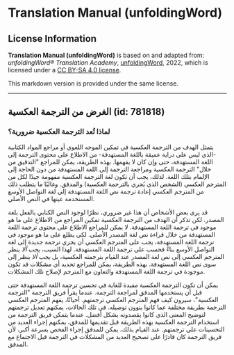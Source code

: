 # Translation Manual (unfoldingWord)

## License Information

**Translation Manual (unfoldingWord)** is based on and adapted from: _unfoldingWord® Translation Academy_, [unfoldingWord](https://unfoldingword.org/utw), 2022, which is licensed under a [CC BY-SA 4.0 license](https://creativecommons.org/licenses/by-sa/4.0/legalcode.en).

This markdown version is provided under the same license.



--------------------------------

## الغرض من الترجمة العكسية (id: 781818)

### لماذا تُعد الترجمة العكسية ضرورية؟

يتمثل الهدف من الترجمة العكسية في تمكين الموجه اللغوي أو مراجع المواد الكتابية \-الذي ليس على دراية عميقة باللغة المستهدفة\- من الاطلاع على محتوى الترجمة إلى اللغة المستهدفة، حتى وإن كان لا يفهمها. بهذه الطريقة، يمكن للمراجع "التدقيق من خلال" الترجمة العكسية ومراجعة الترجمة إلى اللغة المستهدفة من دون الحاجة إلى الإلمام بتلك اللغة. لذلك، يجب أن تكون لغة الترجمة العكسية مفهومة جيدًا لكل من المترجم العكسي (الشخص الذي يُجري بالترجمة العكسية) والمدقق. وغالبًا ما يتطلب ذلك من المترجم العكسي إعادة ترجمة نص اللغة المستهدفة إلى لغة التواصل الأوسع المستخدمة عينها في النص الأصلي.

قد يرى بعض الأشخاص أن هذا غير ضروري، نظرًا لوجود النص الكتابي بالفعل بلغة المصدر. لكن تذكر أن الهدف من الترجمة العكسية تمكين المراجع من الاطلاع على ما هو موجود في ترجمة اللغة المستهدفة. لا يمكن للمراجع الاطلاع على محتوى ترجمة اللغة المستهدفة من خلال قراءة نص لغة المصدر الأصلي. لكي يطلع على ما هو موجود في ترجمة اللغة المستهدفة، يجب على المترجم العكسي أن يجري ترجمة جديدة إلى لغة التواصل الأوسع بناءً فحسب على ترجمة اللغة المستهدفة. لهذا السبب، *يجب ألا* ينظر المترجم العكسي إلى نص لغة المصدر عند القيام بترجمته العكسية، بل *يجب ألا ينظر* إلى سوى نص اللغة المستهدفة. بهذه الطريقة، يمكن للمراجع تحديد أي مشكلات قد تكون موجودة في ترجمة اللغة المستهدفة والتعاون مع المترجم لإصلاح تلك المشكلات.

يمكن أن تكون الترجمة العكسية مفيدة للغاية في تحسين ترجمة اللغة المستهدفة حتى قبل أن يستخدمها المدقق لمراجعة الترجمة. عندما يقرأ فريق الترجمة "الترجمة العكسية"، سيرون كيف فهم المترجم العكسي ترجمتهم. أحيانًا، يفهم المترجم العكسي الترجمة بطريقة مختلفة عما كانوا ينوون توصيله. في تلك الحالات، يمكنهم تعديل ترجمتهم لتوضيح المعنى الذي كانوا يقصدونه بشكل أفضل. عندما يتمكن فريق الترجمة من استخدام الترجمة العكسية بهذه الطريقة قبل تقديمها للمدقق، يمكنهم إجراء العديد من التحسينات على ترجمتهم. عند القيام بذلك، يمكن للمدقق إجراء الفحص بسرعة أكبر، لأن فريق الترجمة كان قادرًا على تصحيح العديد من المشكلات في الترجمة قبل الاجتماع مع المدقق.


